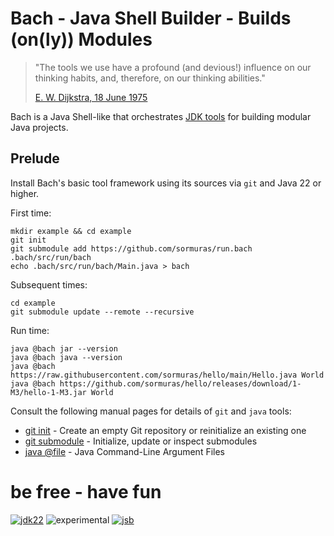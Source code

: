 # Bach - Java Shell Builder - Builds (on(ly)) Modules

> "The tools we use have a profound (and devious!) influence on our thinking habits, and, therefore, on our thinking abilities."
>
> [E. W. Dijkstra, 18 June 1975](https://www.cs.virginia.edu/~evans/cs655/readings/ewd498.html)

Bach is a Java Shell-like that orchestrates [JDK tools] for building modular Java projects.

## Prelude

Install Bach's basic tool framework using its sources via `git` and Java 22 or higher.

First time:
```shell
mkdir example && cd example
git init
git submodule add https://github.com/sormuras/run.bach .bach/src/run/bach
echo .bach/src/run/bach/Main.java > bach
```

Subsequent times:
```shell
cd example
git submodule update --remote --recursive
```

Run time:
```shell
java @bach jar --version
java @bach java --version
java @bach https://raw.githubusercontent.com/sormuras/hello/main/Hello.java World
java @bach https://github.com/sormuras/hello/releases/download/1-M3/hello-1-M3.jar World
```
Consult the following manual pages for details of `git` and `java` tools:
- [git init](https://git-scm.com/docs/git-init) - Create an empty Git repository or reinitialize an existing one
- [git submodule](https://git-scm.com/docs/git-submodule) - Initialize, update or inspect submodules
- [java @file](https://docs.oracle.com/en/java/javase/22/docs/specs/man/java.html#java-command-line-argument-files) - Java Command-Line Argument Files

# be free - have fun

[![jdk22](https://img.shields.io/badge/JDK-22-blue.svg)](https://jdk.java.net)
![experimental](https://img.shields.io/badge/API-experimental-yellow.svg)
[![jsb](https://upload.wikimedia.org/wikipedia/commons/thumb/6/65/Bachsiegel.svg/220px-Bachsiegel.svg.png)](https://wikipedia.org/wiki/Johann_Sebastian_Bach)

[JDK tools]: https://docs.oracle.com/en/java/javase/22/docs/specs/man/index.html
